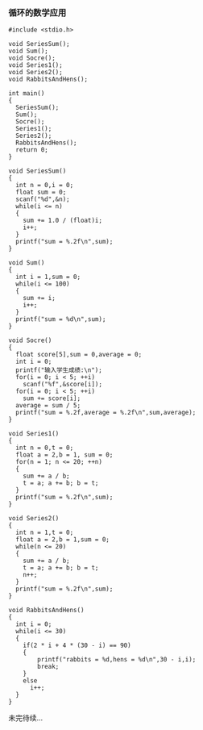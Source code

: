 ### 循环的数学应用 ###
    
    #include <stdio.h>

    void SeriesSum();
    void Sum();
    void Socre();
    void Series1();
    void Series2();
    void RabbitsAndHens();

    int main()
    {
      SeriesSum();
      Sum();
      Socre();
      Series1();
      Series2();
      RabbitsAndHens();
      return 0;
    }

    void SeriesSum()
    {
      int n = 0,i = 0;
      float sum = 0;
      scanf("%d",&n);
      while(i <= n)
      {
        sum += 1.0 / (float)i;
        i++;
      }
      printf("sum = %.2f\n",sum);
    }

    void Sum()
    {
      int i = 1,sum = 0;
      while(i <= 100)
      {
        sum += i;
        i++;
      }
      printf("sum = %d\n",sum);
    }

    void Socre()
    {
      float score[5],sum = 0,average = 0;
      int i = 0;
      printf("输入学生成绩:\n");
      for(i = 0; i < 5; ++i)
        scanf("%f",&score[i]);
      for(i = 0; i < 5; ++i)
        sum += score[i];
      average = sum / 5;
      printf("sum = %.2f,average = %.2f\n",sum,average);
    }

    void Series1()
    {
      int n = 0,t = 0;
      float a = 2,b = 1, sum = 0;
      for(n = 1; n <= 20; ++n)
      {
        sum += a / b;
        t = a; a += b; b = t;
      }
      printf("sum = %.2f\n",sum);
    }

    void Series2()
    {
      int n = 1,t = 0;
      float a = 2,b = 1,sum = 0;
      while(n <= 20)
      {
        sum += a / b;
        t = a; a += b; b = t;
        n++;
      }
      printf("sum = %.2f\n",sum);
    }

    void RabbitsAndHens()
    {
      int i = 0;
      while(i <= 30)
      {
        if(2 * i + 4 * (30 - i) == 90)
        {
            printf("rabbits = %d,hens = %d\n",30 - i,i);
            break;
        }
        else
          i++;
      }
    }
未完待续...